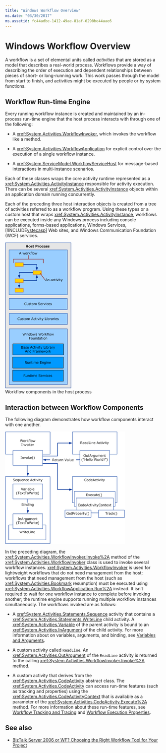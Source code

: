 ```yaml
---
title: "Windows Workflow Overview"
ms.date: "03/30/2017"
ms.assetid: fc44adbe-1412-49ae-81af-0298be44aae6
---
```

# Windows Workflow Overview
A workflow is a set of elemental units called *activities* that are stored as a model that describes a real-world process. Workflows provide a way of describing the order of execution and dependent relationships between pieces of short- or long-running work. This work passes through the model from start to finish, and activities might be executed by people or by system functions.  
  
## Workflow Run-time Engine  
 Every running workflow instance is created and maintained by an in-process run-time engine that the host process interacts with through one of the following:  
  
-   A <xref:System.Activities.WorkflowInvoker>, which invokes the workflow like a method.  
  
-   A <xref:System.Activities.WorkflowApplication> for explicit control over the execution of a single workflow instance.  
  
-   A <xref:System.ServiceModel.WorkflowServiceHost> for message-based interactions in multi-instance scenarios.  
  
 Each of these classes wraps the core activity runtime represented as a <xref:System.Activities.ActivityInstance> responsible for activity execution. There can be several <xref:System.Activities.ActivityInstance> objects within an application domain running concurrently.  
  
 Each of the preceding three host interaction objects is created from a tree of activities referred to as a workflow program. Using these types or a custom host that wraps <xref:System.Activities.ActivityInstance>, workflows can be executed inside any Windows process including console applications, forms-based applications, Windows Services, [!INCLUDE[vstecasp](../../../includes/vstecasp-md.md)] Web sites, and Windows Communication Foundation (WCF) services.  
  
 ![Workflow components in the host process](./media/44c79d1d-178b-4487-87ed-3e33015a3842.gif "44c79d1d-178b-4487-87ed-3e33015a3842")  
Workflow components in the host process  
  
## Interaction between Workflow Components  
 The following diagram demonstrates how workflow components interact with one another.  
  
 ![Diagram that shows how workflow components interact.](./media/overview/workflow-component-interatction.gif)  
  
 In the preceding diagram, the <xref:System.Activities.WorkflowInvoker.Invoke%2A> method of the <xref:System.Activities.WorkflowInvoker> class is used to invoke several workflow instances. <xref:System.Activities.WorkflowInvoker> is used for lightweight workflows that do not need management from the host; workflows that need management from the host (such as <xref:System.Activities.Bookmark> resumption) must be executed using <xref:System.Activities.WorkflowApplication.Run%2A> instead. It isn’t required to wait for one workflow instance to complete before invoking another; the runtime engine supports running multiple workflow instances simultaneously.  The workflows invoked are as follows:  
  
-   A <xref:System.Activities.Statements.Sequence> activity that contains a <xref:System.Activities.Statements.WriteLine> child activity. A <xref:System.Activities.Variable> of the parent activity is bound to an <xref:System.Activities.InArgument> of the child activity. For more information about on variables, arguments, and binding, see [Variables and Arguments](variables-and-arguments.md).  
  
-   A custom activity called `ReadLine`. An <xref:System.Activities.OutArgument> of the `ReadLine` activity is returned to the calling <xref:System.Activities.WorkflowInvoker.Invoke%2A> method.  
  
-   A custom activity that derives from the <xref:System.Activities.CodeActivity> abstract class. The <xref:System.Activities.CodeActivity> can access run-time features (such as tracking and properties) using the <xref:System.Activities.CodeActivityContext> that is available as a parameter of the <xref:System.Activities.CodeActivity.Execute%2A> method. For more information about these run-time features, see [Workflow Tracking and Tracing](workflow-tracking-and-tracing.md) and [Workflow Execution Properties](workflow-execution-properties.md).  
  
## See also

- [BizTalk Server 2006 or WF? Choosing the Right Workflow Tool for Your Project](https://go.microsoft.com/fwlink/?LinkId=154901)
